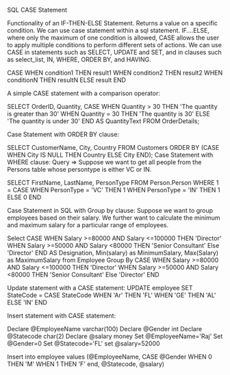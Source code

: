 SQL CASE Statement

Functionality of an IF-THEN-ELSE Statement.
Returns a value on a specific condition.
We can use case statement within a sql statement.
IF….ELSE, where only the maximum of one condition is allowed, CASE allows the user to apply multiple conditions to perform different sets of actions.
We can use CASE in statements such as SELECT, UPDATE and SET, and in clauses such as select_list, IN, WHERE, ORDER BY, and HAVING.

CASE
    WHEN condition1 THEN result1
    WHEN condition2 THEN result2
    WHEN conditionN THEN resultN
    ELSE result
END


A simple CASE statement with a comparison operator:

SELECT OrderID, Quantity,
CASE
    WHEN Quantity > 30 THEN 'The quantity is greater than 30'
    WHEN Quantity = 30 THEN 'The quantity is 30'
    ELSE 'The quantity is under 30'
END AS QuantityText
FROM OrderDetails;



Case Statement with ORDER BY clause:

SELECT CustomerName, City, Country
FROM Customers
ORDER BY
(CASE
    WHEN City IS NULL THEN Country
    ELSE City
END);
Case Statement with WHERE clause:
Query => Suppose we want to get all people from the Persons table whose persontype is either VC or IN.

SELECT FirstName, LastName, PersonType
FROM   Person.Person
WHERE  1 = CASE
              WHEN PersonType = 'VC' THEN 1
              WHEN PersonType = 'IN' THEN 1
              ELSE 0
           END

Case Statement in SQL with Group by clause:
Suppose we want to group employees based on their salary. We further want to calculate the minimum and maximum salary for a particular range of employees.

Select 
 CASE
WHEN Salary >=80000 AND Salary <=100000 THEN 'Director'
WHEN Salary >=50000 AND Salary <80000 THEN 'Senior Consultant'
Else 'Director'
END AS Designation,
Min(salary) as MinimumSalary,
Max(Salary) as MaximumSalary
from Employee
Group By
CASE
WHEN Salary >=80000 AND Salary <=100000 THEN 'Director'
WHEN Salary >=50000 AND Salary <80000 THEN 'Senior Consultant'
Else 'Director'
END


Update statement with a CASE statement:
UPDATE employee 
SET StateCode  = CASE StateCode
 WHEN 'Ar' THEN 'FL' 
 WHEN 'GE' THEN 'AL' 
  ELSE  'IN' 
 END


Insert statement with CASE statement:

Declare @EmployeeName varchar(100)
Declare @Gender int
Declare @Statecode char(2)
Declare @salary money
Set @EmployeeName='Raj'
Set @Gender=0
Set @Statecode='FL'
set @salary=52000
 
Insert into employee
values 
(@EmployeeName,
CASE @Gender
WHEN 0 THEN 'M'
WHEN 1 THEN 'F'
end,
@Statecode,
@salary)

